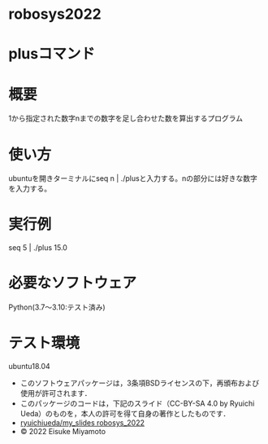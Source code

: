 # robosys2022
# plusコマンド


# 概要
1から指定された数字nまでの数字を足し合わせた数を算出するプログラム

# 使い方
ubuntuを開きターミナルにseq n | ./plusと入力する。nの部分には好きな数字を入力する。

# 実行例
seq 5 | ./plus
15.0

# 必要なソフトウェア
Python(3.7～3.10:テスト済み)

# テスト環境
ubuntu18.04



* このソフトウェアパッケージは，3条項BSDライセンスの下，再頒布および使用が許可されます．
* このパッケージのコードは，下記のスライド（CC-BY-SA 4.0 by Ryuichi Ueda）のものを，本人の許可を得て自身の著作としたものです．
* [ryuichiueda/my_slides robosys_2022](https://github.com/ryuichiueda/my_slides/tree/master/robosys_2022)
* © 2022 Eisuke Miyamoto

